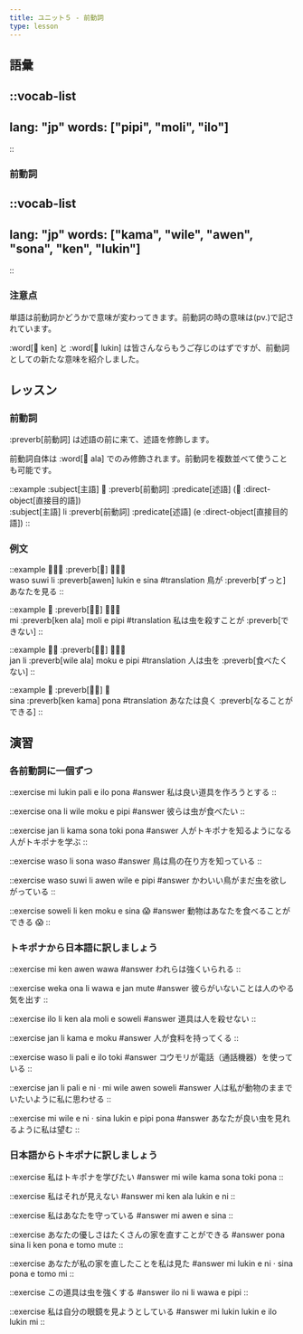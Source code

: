 ```yaml
---
title: ユニット５ - 前動詞
type: lesson
---
```


## 語彙
::vocab-list
---
lang: "jp"
words: ["pipi", "moli", "ilo"]
---
::

### 前動詞
::vocab-list
---
lang: "jp"
words: ["kama", "wile", "awen", "sona", "ken", "lukin"]
---
::

### 注意点
単語は前動詞かどうかで意味が変わってきます。前動詞の時の意味は(pv.)で記されています。

:word[󱤘 ken] と :word[󱤮 lukin] は皆さんならもうご存じのはずですが、前動詞としての新たな意味を紹介しました。

## レッスン
### 前動詞
:preverb[前動詞] は述語の前に来て、述語を修飾します。

前動詞自体は :word[󱤂 ala] でのみ修飾されます。前動詞を複数並べて使うことも可能です。

::example
:subject[主語] 󱤧 :preverb[前動詞] :predicate[述語] (󱤉 :direct-object[直接目的語]) \
:subject[主語] li :preverb[前動詞] :predicate[述語] (e :direct-object[直接目的語])
::

### 例文

::example
󱥴󱥦󱤧 :preverb[󱤈] 󱤮󱤉󱥞 \
waso suwi li :preverb[awen] lukin e sina
#translation
鳥が :preverb[ずっと] あなたを見る
::

::example
󱤴 :preverb[󱤘󱤂] 󱤷󱤉󱥑 \
mi :preverb[ken ala] moli e pipi
#translation
私は虫を殺すことが :preverb[できない]
::

::example
󱤑󱤧 :preverb[󱥷󱤂] 󱤶󱤉󱥑 \
jan li :preverb[wile ala] moku e pipi
#translation
人は虫を :preverb[食べたくない]
::

::example
󱥞 :preverb[󱤘󱤖] 󱥔 \
sina :preverb[ken kama] pona
#translation 
あなたは良く :preverb[なることができる]
::

## 演習
### 各前動詞に一個ずつ
::exercise
mi lukin pali e ilo pona
#answer
私は良い道具を作ろうとする
::

::exercise
ona li wile moku e pipi
#answer
彼らは虫が食べたい
::

::exercise
jan li kama sona toki pona
#answer
人がトキポナを知るようになる \
人がトキポナを学ぶ
::

::exercise
waso li sona waso
#answer
鳥は鳥の在り方を知っている
::

::exercise
waso suwi li awen wile e pipi
#answer
かわいい鳥がまだ虫を欲しがっている
::

::exercise
soweli li ken moku e sina 😱
#answer
動物はあなたを食べることができる 😱
::

### トキポナから日本語に訳しましょう
::exercise
mi ken awen wawa
#answer
われらは強くいられる
::

::exercise
weka ona li wawa e jan mute
#answer
彼らがいないことは人のやる気を出す
::

::exercise
ilo li ken ala moli e soweli
#answer
道具は人を殺せない
::

::exercise
jan li kama e moku
#answer
人が食料を持ってくる
::

::exercise
waso li pali e ilo toki
#answer
コウモリが電話（通話機器）を使っている
::

::exercise
jan li pali e ni · mi wile awen soweli
#answer
人は私が動物のままでいたいように私に思わせる
::

::exercise
mi wile e ni · sina lukin e pipi pona
#answer
あなたが良い虫を見れるように私は望む
::

### 日本語からトキポナに訳しましょう
::exercise
私はトキポナを学びたい
#answer
mi wile kama sona toki pona
::

::exercise
私はそれが見えない
#answer
mi ken ala lukin e ni
::

::exercise
私はあなたを守っている
#answer
mi awen e sina
::

::exercise
あなたの優しさはたくさんの家を直すことができる
#answer
pona sina li ken pona e tomo mute
::

::exercise
あなたが私の家を直したことを私は見た
#answer
mi lukin e ni · sina pona e tomo mi
::

::exercise
この道具は虫を強くする
#answer
ilo ni li wawa e pipi
::

::exercise
私は自分の眼鏡を見ようとしている
#answer
mi lukin lukin e ilo lukin mi
::